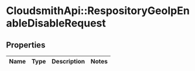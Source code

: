 # CloudsmithApi::RespositoryGeoIpEnableDisableRequest

## Properties
Name | Type | Description | Notes
------------ | ------------- | ------------- | -------------



